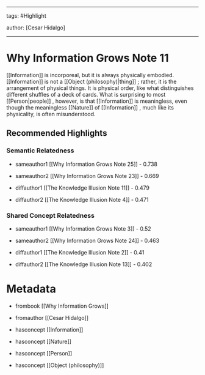 




---

tags: #Highlight

author: [Cesar Hidalgo]

---
# Why Information Grows Note 11




 [[Information]]  is incorporeal, but it is always physically embodied.  [[Information]]  is not a  [[Object (philosophy)|thing]] ; rather, it is the arrangement of physical things. It is physical order, like what distinguishes different shuffles of a deck of cards. What is surprising to most  [[Person|people]] , however, is that  [[Information]]  is meaningless, even though the meaningless  [[Nature]]  of  [[Information]] , much like its physicality, is often misunderstood.


## Recommended Highlights

### Semantic Relatedness


- sameauthor1 [[Why Information Grows Note 25]] - 0.738

- sameauthor2 [[Why Information Grows Note 23]] - 0.669

- diffauthor1 [[The Knowledge Illusion Note 11]] - 0.479

- diffauthor2 [[The Knowledge Illusion Note 4]] - 0.471
### Shared Concept Relatedness


- sameauthor1 [[Why Information Grows Note 3]] - 0.52

- sameauthor2 [[Why Information Grows Note 24]] - 0.463

- diffauthor1 [[The Knowledge Illusion Note 2]] - 0.41

- diffauthor2 [[The Knowledge Illusion Note 13]] - 0.402
# Metadata


- frombook [[Why Information Grows]]

- fromauthor [[Cesar Hidalgo]]

- hasconcept [[Information]]

- hasconcept [[Nature]]

- hasconcept [[Person]]

- hasconcept [[Object (philosophy)]]